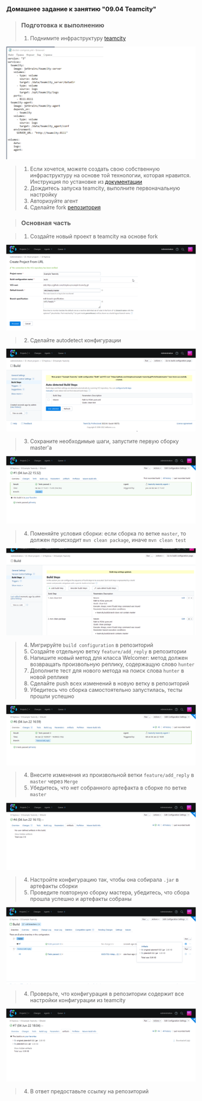 ### Домашнее задание к занятию "09.04 Teamcity"

> ### Подготовка к выполнению
>
> 1. Поднимите инфраструктуру [teamcity](https://github.com/netology-code/mnt-homeworks/blob/master/09-ci-04-teamcity/teamcity/docker-compose.yml)

![Teamcity_0.png](https://github.com/tsteplova/devops-netology/blob/fix/Teamcity_0.png?raw=true)

> 1. Если хочется, можете создать свою собственную инфраструктуру на  основе той технологии, которая нравится. Инструкция по установке из [документации](https://www.jetbrains.com/help/teamcity/installing-and-configuring-the-teamcity-server.html)
> 2. Дождитесь запуска teamcity, выполните первоначальную настройку
> 3. Авторизуйте агент
> 4. Сделайте fork [репозитория](https://github.com/aragastmatb/example-teamcity)

> ### Основная часть

>1. Создайте новый проект в teamcity на основе fork

![Teamcity_1.png](https://github.com/tsteplova/devops-netology/blob/fix/Teamcity_1.png?raw=true)

>2. Сделайте autodetect конфигурации

![Teamcity_2.png](https://github.com/tsteplova/devops-netology/blob/fix/Teamcity_2.png?raw=true)

>3. Сохраните необходимые шаги, запустите первую сборку master'a

![Teamcity_3.png](https://github.com/tsteplova/devops-netology/blob/fix/Teamcity_3.png?raw=true)

> 4. Поменяйте условия сборки: если сборка по ветке `master`, то должен происходит `mvn clean package`, иначе `mvn clean test`

![Teamcity_4.png](https://github.com/tsteplova/devops-netology/blob/fix/Teamcity_4.png?raw=true)

> 4. Мигрируйте `build configuration` в репозиторий
>5. Создайте отдельную ветку `feature/add_reply` в репозитории
> 6. Напишите новый метод для класса Welcomer: метод должен возвращать произвольную реплику, содержащую слово `hunter`
>7. Дополните тест для нового метода на поиск слова `hunter` в новой реплике
> 8. Сделайте push всех изменений в новую ветку в репозиторий
>9. Убедитесь что сборка самостоятельно запустилась, тесты прошли успешно

![Teamcity_5.png](https://github.com/tsteplova/devops-netology/blob/fix/Teamcity_5.png?raw=true)

> 4. Внесите изменения из произвольной ветки `feature/add_reply` в `master` через `Merge`
> 5. Убедитесь, что нет собранного артефакта в сборке по ветке `master`

![Teamcity_6.png](https://github.com/tsteplova/devops-netology/blob/fix/Teamcity_6.png?raw=true)

> 4. Настройте конфигурацию так, чтобы она собирала `.jar` в артефакты сборки
> 5. Проведите повторную сборку мастера, убедитесь, что сбора прошла успешно и артефакты собраны

![Teamcity_7.png](https://github.com/tsteplova/devops-netology/blob/fix/Teamcity_7.png?raw=true)

> 4. Проверьте, что конфигурация в репозитории содержит все настройки конфигурации из teamcity

![Teamcity_8.png](https://github.com/tsteplova/devops-netology/blob/fix/Teamcity_8.png?raw=true)

> 4. В ответ предоставьте ссылку на репозиторий



